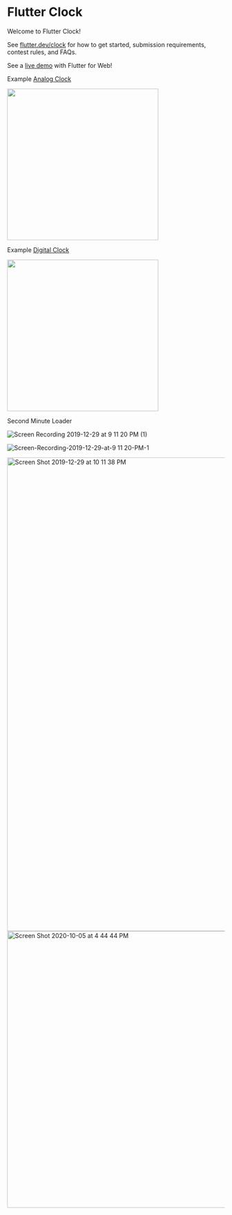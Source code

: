 # Flutter Clock

Welcome to Flutter Clock!

See [flutter.dev/clock](https://flutter.dev/clock) for how to get started, submission requirements, contest rules, and FAQs.

See a [live demo](https://maryx.github.io/flutter_clock) with Flutter for Web!

Example [Analog Clock](analog_clock)

<img src='analog_clock/analog.gif' width='350'>

Example [Digital Clock](digital_clock)

<img src='digital_clock/digital.gif' width='350'>

Second Minute Loader

![Screen Recording 2019-12-29 at 9 11 20 PM (1)](https://user-images.githubusercontent.com/29640816/71561206-872acc00-2a84-11ea-8a92-96c1cc8b7d2b.jpeg)

![Screen-Recording-2019-12-29-at-9 11 20-PM-_1_](https://user-images.githubusercontent.com/29640816/71561429-7596f380-2a87-11ea-8678-9627233235b0.gif)

<img width="1094" alt="Screen Shot 2019-12-29 at 10 11 38 PM" src="https://user-images.githubusercontent.com/29640816/71561511-8005bd00-2a88-11ea-86e7-ec68625ecba0.png">

<img width="639" alt="Screen Shot 2020-10-05 at 4 44 44 PM" src="https://user-images.githubusercontent.com/29640816/95139747-7487a680-072a-11eb-9550-cc77e8117c0a.png">
